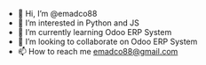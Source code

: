 - 👋 Hi, I’m @emadco88
- 👀 I’m interested in Python and JS
- 🌱 I’m currently learning Odoo ERP System
- 💞️ I’m looking to collaborate on Odoo ERP System
- 📫 How to reach me emadco88@gmail.com

<!---
emadco88/emadco88 is a ✨ special ✨ repository because its `README.md` (this file) appears on your GitHub profile.
You can click the Preview link to take a look at your changes.
--->
